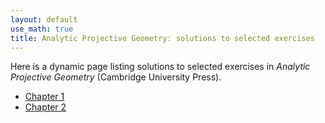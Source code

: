 ```yaml
---
layout: default
use_math: true
title: Analytic Projective Geometry: solutions to selected exercises
---
```


Here is a dynamic page listing solutions to selected exercises in _Analytic Projective Geometry_ (Cambridge University Press).

- [Chapter 1](chapter1.html)
- [Chapter 2](chapter2.html)



